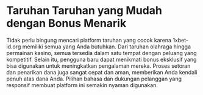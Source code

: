 # Taruhan Taruhan yang Mudah dengan Bonus Menarik
    

Tidak perlu bingung mencari platform taruhan yang cocok karena 1xbet-id.org memiliki semua yang Anda butuhkan. Dari taruhan olahraga hingga permainan kasino, semua tersedia dalam satu tempat dengan peluang yang kompetitif. Selain itu, pengguna baru dapat menikmati bonus eksklusif yang bisa digunakan untuk meningkatkan pengalaman mereka. Proses setoran dan penarikan dana juga sangat cepat dan aman, memberikan Anda kendali penuh atas dana Anda. Pilihan bahasa dan dukungan pelanggan yang responsif membuat platform ini semakin nyaman digunakan.







